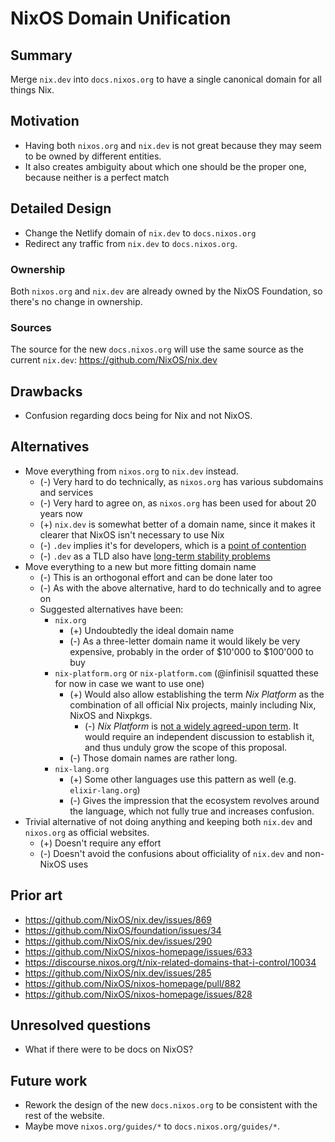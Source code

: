 # NixOS Domain Unification

## Summary

Merge `nix.dev` into `docs.nixos.org` to have a single canonical domain for all things Nix.

## Motivation

- Having both `nixos.org` and `nix.dev` is not great because they may seem to be owned by different entities.
- It also creates ambiguity about which one should be the proper one, because neither is a perfect match

## Detailed Design

- Change the Netlify domain of `nix.dev` to `docs.nixos.org`
- Redirect any traffic from `nix.dev` to `docs.nixos.org`.

### Ownership

Both `nixos.org` and `nix.dev` are already owned by the NixOS Foundation, so there's no change in ownership.

### Sources

The source for the new `docs.nixos.org` will use the same source as the current `nix.dev`: https://github.com/NixOS/nix.dev

## Drawbacks

- Confusion regarding docs being for Nix and not NixOS.

## Alternatives

- Move everything from `nixos.org` to `nix.dev` instead.
  - (-) Very hard to do technically, as `nixos.org` has various subdomains and services
  - (-) Very hard to agree on, as `nixos.org` has been used for about 20 years now
  - (+) `nix.dev` is somewhat better of a domain name, since it makes it clearer that NixOS isn't necessary to use Nix
  - (-) `.dev` implies it's for developers, which is a [point of contention](https://github.com/nix-rfc-canonical-domain/rfcs/issues/11)
  - (-) `.dev` as a TLD also have [long-term stability problems](https://github.com/nix-rfc-canonical-domain/rfcs/issues/10)
- Move everything to a new but more fitting domain name
  - (-) This is an orthogonal effort and can be done later too
  - (-) As with the above alternative, hard to do technically and to agree on
  - Suggested alternatives have been:
    - `nix.org`
      - (+) Undoubtedly the ideal domain name
      - (-) As a three-letter domain name it would likely be very expensive, probably in the order of $10'000 to $100'000 to buy
    - `nix-platform.org` or `nix-platform.com` (@infinisil squatted these for now in case we want to use one)
      - (+) Would also allow establishing the term _Nix Platform_ as the combination of all official Nix projects, mainly including Nix, NixOS and Nixpkgs.
        - (-) _Nix Platform_ is [not a widely agreed-upon term](https://github.com/NixOS/nix.dev/pull/575#pullrequestreview-1455203487). It would require an independent discussion to establish it, and thus unduly grow the scope of this proposal.
      - (-) Those domain names are rather long.
    - `nix-lang.org`
      - (+) Some other languages use this pattern as well (e.g. `elixir-lang.org`)
      - (-) Gives the impression that the ecosystem revolves around the language, which not fully true and increases confusion.
- Trivial alternative of not doing anything and keeping both `nix.dev` and `nixos.org` as official websites.
  - (+) Doesn't require any effort
  - (-) Doesn't avoid the confusions about officiality of `nix.dev` and non-NixOS uses

## Prior art

- https://github.com/NixOS/nix.dev/issues/869
- https://github.com/NixOS/foundation/issues/34
- https://github.com/NixOS/nix.dev/issues/290
- https://github.com/NixOS/nixos-homepage/issues/633
- https://discourse.nixos.org/t/nix-related-domains-that-i-control/10034
- https://github.com/NixOS/nix.dev/issues/285
- https://github.com/NixOS/nixos-homepage/pull/882
- https://github.com/NixOS/nixos-homepage/issues/828

## Unresolved questions

- What if there were to be docs on NixOS?

## Future work

- Rework the design of the new `docs.nixos.org` to be consistent with the rest of the website.
- Maybe move `nixos.org/guides/*` to `docs.nixos.org/guides/*`.
